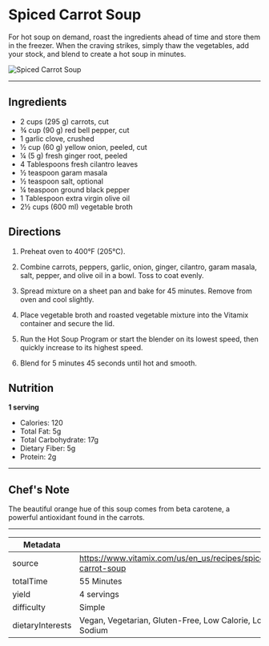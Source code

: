 # Spiced Carrot Soup

For hot soup on demand, roast the ingredients ahead of time and store them in the freezer. When the craving strikes, simply thaw the vegetables, add your stock, and blend to create a hot soup in minutes.

![Spiced Carrot Soup](https://www.vitamix.com/content/dam/vitamix/migration/media/other/images/s/Spiced-Carrot-Soup.jpg)

---

## Ingredients

- 2 cups (295 g) carrots, cut
- ¾ cup (90 g) red bell pepper, cut
- 1 garlic clove, crushed
- ½ cup (60 g) yellow onion, peeled, cut
- ¼ (5 g) fresh ginger root, peeled
- 4 Tablespoons fresh cilantro leaves
- ½ teaspoon garam masala
- ½ teaspoon salt, optional
- ¼ teaspoon ground black pepper
- 1 Tablespoon extra virgin olive oil
- 2½ cups (600 ml) vegetable broth

## Directions

1. Preheat oven to 400°F (205°C).

2. Combine carrots, peppers, garlic, onion, ginger, cilantro, garam masala, salt, pepper, and olive oil in a bowl. Toss to coat evenly.

3. Spread mixture on a sheet pan and bake for 45 minutes. Remove from oven and cool slightly.

4. Place vegetable broth and roasted vegetable mixture into the Vitamix container and secure the lid.

5. Run the Hot Soup Program or start the blender on its lowest speed, then quickly increase to its highest speed.

6. Blend for 5 minutes 45 seconds until hot and smooth.

## Nutrition

**1 serving**

- Calories: 120
- Total Fat: 5g
- Total Carbohydrate: 17g
- Dietary Fiber: 5g
- Protein: 2g

---

## Chef's Note

The beautiful orange hue of this soup comes from beta carotene, a powerful antioxidant found in the carrots.

---

| Metadata |  |
| --- | --- |
| source | https://www.vitamix.com/us/en_us/recipes/spiced-carrot-soup |
| totalTime | 55 Minutes |
| yield | 4 servings |
| difficulty | Simple |
| dietaryInterests | Vegan, Vegetarian, Gluten-Free, Low Calorie, Low Sodium |
